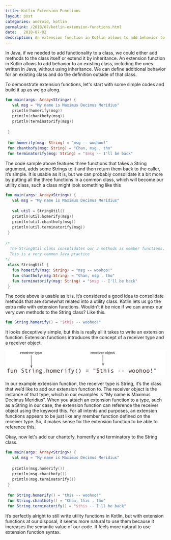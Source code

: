 ```yaml
---
title: Kotlin Extension Functions
layout: post
categories: android, kotlin
permalink: /2018/07/kotlin-extension-functions.html
date:   2018-07-02 
description: An extension function in Kotlin allows to add behavior to an existing class, including the ones written in Java, without using inheritance. It essentially lets us define a function that can be invoked as a member of the class, but the function is implemented outside the class
---
```


In Java, if we needed to add functionality to a class, we could either add methods to the class itself or extend it by inheritance. An extension function in Kotlin allows to add behavior to an existing class, including the ones written in Java, without using inheritance. We can define additional behavior for an existing class and do the definition outside of that class.

To demonstrate extension functions, let's start with some simple codes and build it up as we go along.  


```kotlin
fun main(args: Array<String>) {
   val msg = "My name is Maximus Decimus Meridius"
   println(homerify(msg))
   println(chanthofy(msg))
   println(terminatorify(msg))

 }

 fun homerify(msg: String) = "msg -- woohoo!"
 fun chanthofy(msg: String) = "Chan, msg , tho"
 fun terminatorify(msg: String) = "$msg -- I'll be back"
```

The code sample above features three functions that takes a String argument, adds some Strings to it and then return them back to the caller, it’s simple.  It is usable as it is, but we can probably consolidate it a bit more by putting all the three functions in a common class, which will become our utility class, such a class might look something like this

```kotlin
fun main(args: Array<String>) {
   val msg = "My name is Maximus Decimus Meridius"
 
   val util = StringUtil()
   println(util.homerify(msg)) 
   println(util.chanthofy(msg))
   println(util.terminatorify(msg))
 }
 
/*
  The StringUtil class consolidates our 3 methods as member functions.
  This is a very common Java practice
*/
 class StringUtil {
   fun homerify(msg: String) = "msg -- woohoo!"
   fun chanthofy(msg:String) = "Chan, msg , tho"
   fun terminatorify(msg: String) = "$msg -- I'll be back"
 } 
```


The code above is usable as it is. It’s considered a good idea to consolidate methods that are somewhat related into a utility class.  Kotlin lets us go the extra mile with extension functions.  Wouldn't it be nice if we can annex our very own methods to the String class? Like this. 

```kotlin
fun String.homerify() = "$this -- woohoo!"
```

It looks deceptively simple, but this is really all it takes to write an extension function. Extension functions introduces the concept of a receiver type and a receiver object. 

![](/images/extension-functions.png)

In our example extension function, the receiver type is String, it’s the class that we’d like to add our extension function to. The receiver object is the instance of that type, which in our examples is “My name is Maximus Decimus Meridius”.  When you attach an extension function to a type, such as a String in our case, the extension function can reference the receiver object using the keyword this.  For all intents and purposes,  an extension functions appears to be just like any member function defined on the receiver type.  So, it makes sense for the extension function to be able to reference this.  

Okay, now let's add our chantofy, homerify and terminatory to the String class.

```kotlin
fun main(args: Array<String>) {
   val msg = "My name is Maximus Decimus Meridius"

   println(msg.homerify())
   println(msg.chanthofy())
   println(msg.terminatorify()) 
 }
 
 fun String.homerify() = "this -- woohoo!"
 fun String.chanthofy() = "Chan, this , tho"
 fun String.terminatorify() = "$this -- I'll be back"
```


It’s perfectly alright to still write utility functions in Kotlin, but with extension functions at our disposal, it seems more natural to use them because it increases the semantic value of our code. It feels more natural to use extension function syntax.
 